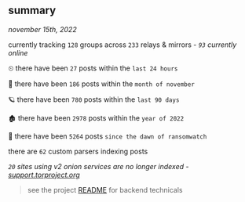 
## summary
_november 15th, 2022_

currently tracking `128` groups across `233` relays & mirrors - _`93` currently online_

⏲ there have been `27` posts within the `last 24 hours`

🦈 there have been `186` posts within the `month of november`

🪐 there have been `780` posts within the `last 90 days`

🏚 there have been `2978` posts within the `year of 2022`

🦕 there have been `5264` posts `since the dawn of ransomwatch`

there are `62` custom parsers indexing posts

_`20` sites using v2 onion services are no longer indexed - [support.torproject.org](https://support.torproject.org/onionservices/v2-deprecation/)_

> see the project [README](https://github.com/joshhighet/ransomwatch#ransomwatch--) for backend technicals
